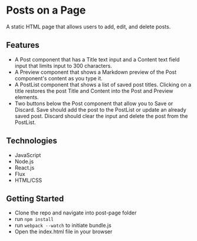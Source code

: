 # Posts on a Page

A static HTML page that allows users to add, edit, and delete posts.

## Features
- A Post component that has a Title text input and a Content text field input that limits input to 300 characters.
- A Preview component that shows a Markdown preview of the Post component's content as you type it.
- A PostList component that shows a list of saved post titles. Clicking on a title restores the post Title and Content into the Post and Preview elements.
- Two buttons below the Post component that allow you to Save or Discard. Save should add the post to the PostList or update an already saved post. Discard should clear the input and delete the post from the PostList.

## Technologies
* JavaScript
* Node.js
* React.js
* Flux
* HTML/CSS

## Getting Started
* Clone the repo and navigate into post-page folder
* run `npm install`
* run `webpack --watch` to initiate bundle.js
* Open the index.html file in your browser
